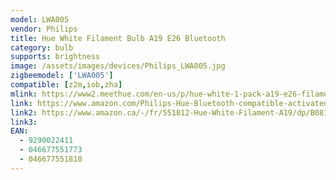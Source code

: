```yaml
---
model: LWA005
vendor: Philips
title: Hue White Filament Bulb A19 E26 Bluetooth
category: bulb
supports: brightness
image: /assets/images/devices/Philips_LWA005.jpg
zigbeemodel: ['LWA005']
compatible: [z2m,iob,zha]
mlink: https://www2.meethue.com/en-us/p/hue-white-1-pack-a19-e26-filament-standard/046677551773
link: https://www.amazon.com/Philips-Hue-Bluetooth-compatible-activated/dp/B07VP6V113/
link2: https://www.amazon.ca/-/fr/551812-Hue-White-Filament-A19/dp/B081BM99CS/
link3: 
EAN:
  - 9290022411
  - 046677551773
  - 046677551810
---
```

